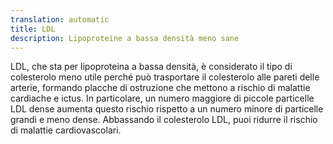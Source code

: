 ```yaml
---
translation: automatic
title: LDL
description: Lipoproteine a bassa densità meno sane
---
```


LDL, che sta per lipoproteina a bassa densità, è considerato il tipo di colesterolo meno utile perché può trasportare il colesterolo alle pareti delle arterie, formando placche di ostruzione che mettono a rischio di malattie cardiache e ictus. In particolare, un numero maggiore di piccole particelle LDL dense aumenta questo rischio rispetto a un numero minore di particelle grandi e meno dense. Abbassando il colesterolo LDL, puoi ridurre il rischio di malattie cardiovascolari.
